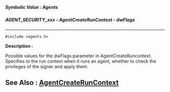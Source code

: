 ##### Symbolic Value : Agents
##### AGENT_SECURITY_xxx - AgentCreateRunContext - dwFlags
---
```
#include <agents.h>
```
**Description :**

Possible values for the dwFlags parameter in AgentCreateRuncontext.  Specifies 
to the run context when it runs an agent, whether to check the privileges of 
the signer and apply them.

**See Also :**
[AgentCreateRunContext](/reference/Func/AgentCreateRunContext)
---
